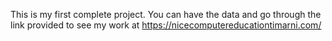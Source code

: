 This is my first complete project. You can have the data and go through the link provided to see my work at https://nicecomputereducationtimarni.com/
